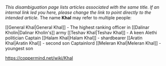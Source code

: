 *This disambiguation page lists articles associated with the same title.  If an internal link led you here, please change the link to point directly to the intended article.*
The name **Khal** may refer to multiple people:

[[General Khal\|General Khal]] - The highest ranking officer in [[Dalinar Kholin\|Dalinar Kholin's]] army
[[Teshav Khal\|Teshav Khal]] - A keen Alethi politician
Captain [[Halam Khal\|Halam Khal]] - shardbearer 
[[Aratin Khal\|Aratin Khal]] - second son 
Captainlord [[Meleran Khal\|Meleran Khal]] - youngest son 


https://coppermind.net/wiki/Khal